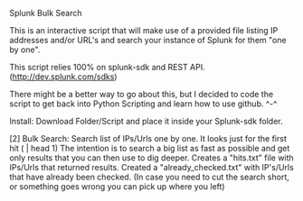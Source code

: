 
Splunk Bulk Search

This is an interactive script that will make use of a provided file listing IP addresses and/or URL's and search your instance of Splunk for them "one by one".

This script relies 100% on splunk-sdk and REST API. (http://dev.splunk.com/sdks) 

There might be a better way to go about this, but I decided to code the script to get back into Python Scripting and learn how to use github. ^-^

Install:
Download Folder/Script and place it inside your Splunk-sdk folder. 

[2] Bulk Search: Search list of IPs/Urls one by one. It looks just for the first hit ( | head 1) 
    The intention is to search a big list as fast as possible and get only results that you can then use to dig deeper. 
    Creates a "hits.txt" file with IPs/Urls that returned results.
    Created a "already_checked.txt" with IP's/Urls that have already been checked. (In case you need to cut the search short, or something     goes wrong you can pick up where you left)
